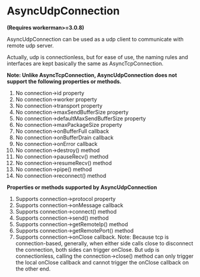 # AsyncUdpConnection

**(Requires workerman>=3.0.8)**

AsyncUdpConnection can be used as a udp client to communicate with remote udp server.

Actually, udp is connectionless, but for ease of use, the naming rules and interfaces are kept basically the same as AsyncTcpConnection.

**Note: Unlike AsyncTcpConnection, AsyncUdpConnection does not support the following properties or methods.**
1. No connection->id property
2. No connection->worker property
3. No connection->transport property
4. No connection->maxSendBufferSize property
5. No connection->defaultMaxSendBufferSize property
6. No connection->maxPackageSize property
7. No connection->onBufferFull callback
8. No connection->onBufferDrain callback
9. No connection->onError callback
10. No connection->destroy() method
11. No connection->pauseRecv() method
12. No connection->resumeRecv() method
13. No connection->pipe() method
14. No connection->reconnect() method

**Properties or methods supported by AsyncUdpConnection**
1. Supports connection->protocol property
2. Supports connection->onMessage callback
3. Supports connection->connect() method
4. Supports connection->send() method
5. Supports connection->getRemoteIp() method
6. Supports connection->getRemotePort() method
7. Supports connection->onClose callback.
Note: Because tcp is connection-based, generally, when either side calls close to disconnect the connection, both sides can trigger onClose. But udp is connectionless, calling the connection->close() method can only trigger the local onClose callback and cannot trigger the onClose callback on the other end.
